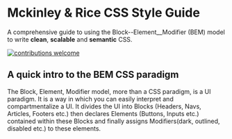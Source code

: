 # Mckinley & Rice CSS Style Guide

A comprehensive guide to using the Block--Element__Modifier (BEM) model to write __clean__, __scalable__ and __semantic__ CSS.

[![contributions welcome](https://img.shields.io/badge/contributions-welcome-brightgreen.svg?style=flat)](https://github.com/dwyl/esta/issues)

## A quick intro to the BEM CSS paradigm 

The Block, Element, Modifier model, more than a CSS paradigm, is a UI paradigm. It is a way in which you can easily interpret and compartmentalize a UI. 
It divides the UI into Blocks (Headers, Navs, Articles, Footers etc.) then declares Elements (Buttons, Inputs etc.) contained within these Blocks and finally
assigns Modifiers(dark, outlined, disabled etc.) to these elements.